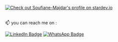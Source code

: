 [![Check out Soufiane-Majdar's profile on stardev.io](https://stardev.io/developers/Soufiane-Majdar/badge/languages/locality.svg)](https://stardev.io/developers/Soufiane-Majdar)

<br>
📫 you can reach me on  :


[![LinkedIn Badge](https://img.shields.io/badge/LinkedIn-Profile-informational?style=flat&logo=linkedin&logoColor=white&color=0D76A8)](https://www.linkedin.com/in/soufiane-majdar-47613719a/)
[![WhatsApp Badge](https://img.shields.io/badge/WhatsApp-25D366?style=flat&logo=whatsapp&logoColor=white)](https://wa.me/212613613508/)



